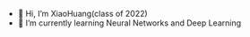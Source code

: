- 👋 Hi, I’m XiaoHuang(class of 2022)
- 🌱 I’m currently learning Neural Networks and Deep Learning

<!---
XiaoHuang07/XiaoHuang07 is a ✨ special ✨ repository because its `README.md` (this file) appears on your GitHub profile.
You can click the Preview link to take a look at your changes.
--->
